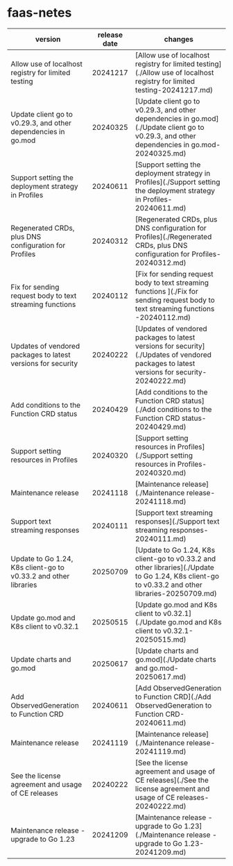 # faas-netes	


|version|release date|changes|
|---|---|---|
|Allow use of localhost registry for limited testing|20241217|[Allow use of localhost registry for limited testing](./Allow use of localhost registry for limited testing-20241217.md)|
|Update client go to v0.29.3, and other dependencies in go.mod|20240325|[Update client go to v0.29.3, and other dependencies in go.mod](./Update client go to v0.29.3, and other dependencies in go.mod-20240325.md)|
|Support setting the deployment strategy in Profiles|20240611|[Support setting the deployment strategy in Profiles](./Support setting the deployment strategy in Profiles-20240611.md)|
|Regenerated CRDs, plus DNS configuration for Profiles|20240312|[Regenerated CRDs, plus DNS configuration for Profiles](./Regenerated CRDs, plus DNS configuration for Profiles-20240312.md)|
|Fix for sending request body to text streaming functions |20240112|[Fix for sending request body to text streaming functions ](./Fix for sending request body to text streaming functions -20240112.md)|
|Updates of vendored packages to latest versions for security|20240222|[Updates of vendored packages to latest versions for security](./Updates of vendored packages to latest versions for security-20240222.md)|
|Add conditions to the Function CRD status|20240429|[Add conditions to the Function CRD status](./Add conditions to the Function CRD status-20240429.md)|
|Support setting resources in Profiles|20240320|[Support setting resources in Profiles](./Support setting resources in Profiles-20240320.md)|
|Maintenance release|20241118|[Maintenance release](./Maintenance release-20241118.md)|
|Support text streaming responses|20240111|[Support text streaming responses](./Support text streaming responses-20240111.md)|
|Update to Go 1.24, K8s client-go to v0.33.2 and other libraries|20250709|[Update to Go 1.24, K8s client-go to v0.33.2 and other libraries](./Update to Go 1.24, K8s client-go to v0.33.2 and other libraries-20250709.md)|
|Update go.mod and K8s client to v0.32.1|20250515|[Update go.mod and K8s client to v0.32.1](./Update go.mod and K8s client to v0.32.1-20250515.md)|
|Update charts and go.mod|20250617|[Update charts and go.mod](./Update charts and go.mod-20250617.md)|
|Add ObservedGeneration to Function CRD|20240611|[Add ObservedGeneration to Function CRD](./Add ObservedGeneration to Function CRD-20240611.md)|
|Maintenance release|20241119|[Maintenance release](./Maintenance release-20241119.md)|
|See the license agreement and usage of CE releases|20240222|[See the license agreement and usage of CE releases](./See the license agreement and usage of CE releases-20240222.md)|
|Maintenance release - upgrade to Go 1.23|20241209|[Maintenance release - upgrade to Go 1.23](./Maintenance release - upgrade to Go 1.23-20241209.md)|

